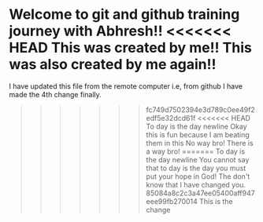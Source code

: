 Welcome to git and github training journey with Abhresh!!
<<<<<<< HEAD
This was created by me!!
This was also created by me again!!
=======
I have updated this file from the remote computer i.e, from github
I have made the 4th change finally.
>>>>>>> fc749d7502394e3d789c0ee49f2edf5e32dcd61f
<<<<<<< HEAD
To day is the day newline 
Okay this is fun because I am beating them in this 
No way bro!
There is a way bro!
=======
To day is the day newline
You cannot say that to day is the day you must put your hope in God!
The don't know that I have changed you.
>>>>>>> 85084a8c2c3a47ee05400aff947eee99fb270014
This is the change